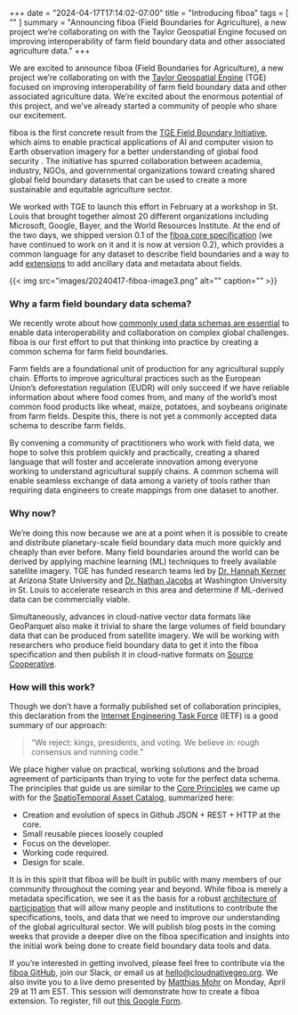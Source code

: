 +++
date = "2024-04-17T17:14:02-07:00"
title = "Introducing fiboa"
tags = [ ""
]
summary = "Announcing fiboa (Field Boundaries for Agriculture), a new project we’re collaborating on with the Taylor Geospatial Engine focused on improving interoperability of farm field boundary data and other associated agriculture data."
+++

We are excited to announce fiboa (Field Boundaries for Agriculture), a new project we’re collaborating on with the [Taylor Geospatial Engine](https://tgengine.org/) (TGE) focused on improving interoperability of farm field boundary data and other associated agriculture data. We’re excited about the enormous potential of this project, and we’ve already started a community of people who share our excitement.

fiboa is the first concrete result from the [TGE Field Boundary Initiative](https://tgengine.org/innovation-bridge/field-boundary-initiative/), which aims to enable practical applications of AI and computer vision to Earth observation imagery for a better understanding of global food security . The initiative has spurred collaboration between academia, industry, NGOs, and governmental organizations toward creating shared global field boundary datasets that can be used to create a more sustainable and equitable agriculture sector.

We worked with TGE to launch this effort in February at a workshop in St. Louis that brought together almost 20 different organizations including Microsoft, Google, Bayer, and the World Resources Institute. At the end of the two days, we shipped version 0.1 of the [fiboa core specification](https://github.com/fiboa/specification/blob/main/core/README.md) (we have continued to work on it and it is now at version 0.2), which provides a common language for any dataset to describe field boundaries and a way to add [extensions](https://github.com/fiboa/extensions) to add ancillary data and metadata about fields.

{{< img src="images/20240417-fiboa-image3.png" alt="" caption="" >}}

### Why a farm field boundary data schema?
We recently wrote about how [commonly used data schemas are essential](/blog/2024/04/common-schemas-and-ids/) to enable data interoperability and collaboration on complex global challenges. fiboa is our first effort to put that thinking into practice by creating a common schema for farm field boundaries.

Farm fields are a foundational unit of production for any agricultural supply chain. Efforts to improve agricultural practices such as the European Union’s deforestation regulation (EUDR) will only succeed if we have reliable information about where food comes from, and many of the world’s most common food products like wheat, maize, potatoes, and soybeans originate from farm fields. Despite this, there is not yet a commonly accepted data schema to describe farm fields. 

By convening a community of practitioners who work with field data, we hope to solve this problem quickly and practically, creating a shared language that will foster and accelerate innovation among everyone working to understand agricultural supply chains. A common schema will enable seamless exchange of data among a variety of tools rather than requiring data engineers to create mappings from one dataset to another. 

### Why now?
We’re doing this now because we are at a point when it is possible to create and distribute planetary-scale field boundary data much more quickly and cheaply than ever before. Many field boundaries around the world can be derived by applying machine learning (ML) techniques to freely available satellite imagery. TGE has funded research teams led by [Dr. Hannah Kerner](https://hannah-rae.github.io/?trk=article-ssr-frontend-pulse_little-text-block) at Arizona State University and [Dr. Nathan Jacobs](https://engineering.wustl.edu/faculty/Nathan-Jacobs.html?trk=article-ssr-frontend-pulse_little-text-block) at Washington University in St. Louis to accelerate research in this area and determine if ML-derived data can be commercially viable.

Simultaneously, advances in cloud-native vector data formats like GeoParquet also make it trivial to share the large volumes of field boundary data that can be produced from satellite imagery. We will be working with researchers who produce field boundary data to get it into the fiboa specification and then publish it in cloud-native formats on [Source Cooperative](https://source.coop/). 

### How will this work?

Though we don’t have a formally published set of collaboration principles, this declaration from the [Internet Engineering Task Force](https://ieeexplore.ieee.org/document/1677461) (IETF) is a good summary of our approach:

> “We reject: kings, presidents, and voting. We believe in: rough consensus and running code.”

We place higher value on practical, working solutions and the broad agreement of participants than trying to vote for the perfect data schema. The principles that guide us are similar to the [Core Principles](https://github.com/radiantearth/stac-spec/blob/master/principles.md) we came up with for the [SpatioTemporal Asset Catalog](https://stacspec.org/), summarized here:

- Creation and evolution of specs in Github JSON + REST + HTTP at the core.
- Small reusable pieces loosely coupled
- Focus on the developer.
- Working code required.
- Design for scale.

It is in this spirit that fiboa will be built in public with many members of our community throughout the coming year and beyond. While fiboa is merely a metadata specification, we see it as the basis for a robust [architecture of participation](http://radar.oreilly.com/2006/07/four-big-ideas-about-open-sour.html) that will allow many people and institutions to contribute the specifications, tools, and data that we need to improve our understanding of the global agricultural sector. We will publish blog posts in the coming weeks that provide a deeper dive on the fiboa specification and insights into the initial work being done to create field boundary data tools and data. 

If you’re interested in getting involved, please feel free to contribute via the [fiboa GitHub](https://github.com/fiboa), join our Slack, or email us at hello@cloudnativegeo.org. We also invite you to a live demo presented by [Matthias Mohr](https://www.linkedin.com/in/matthias-mohr-565748178) on Monday, April 29 at 11 am EST. This session will demonstrate how to create a fiboa extension. To register, fill out [this Google Form](https://forms.gle/BfG61T11hUfyNcjX8). 
